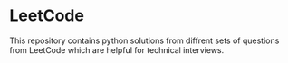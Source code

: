 # LeetCode
This repository contains python solutions from diffrent sets of questions from LeetCode which are helpful for technical interviews.
